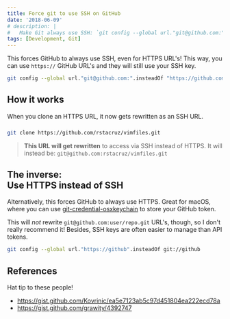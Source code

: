 ```yaml
---
title: Force git to use SSH on GitHub
date: '2018-06-09'
# description: |
#   Make Git always use SSH: `git config --global url."git@github.com:".insteadOf "https://github.com/"`
tags: [Development, Git]
---
```


This forces GitHub to always use SSH, even for HTTPS URL's! This way, you can use `https://` GitHub URL's and they will still use your SSH key.

```bash
git config --global url."git@github.com:".insteadOf "https://github.com/"
```

<!-- {.-terminal.-wide} -->

<next-block title="What does it do?"></next-block>

## How it works

When you clone an HTTPS URL, it now gets rewritten as an SSH URL.

###

<!-- {.-captioned-style} -->

```bash
git clone https://github.com/rstacruz/vimfiles.git
```

> **This URL will get rewritten** to access via SSH instead of HTTPS.
> It will instead be: `git@github.com:rstacruz/vimfiles.git`

<next-block title="Here's another neat trick for macOS."></next-block>

## The inverse: <br> Use HTTPS instead of SSH

Alternatively, this forces GitHub to always use HTTPS. Great for macOS, where you can use [git-credential-osxkeychain](https://help.github.com/articles/updating-credentials-from-the-osx-keychain/) to store your GitHub token.

This will _not_ rewrite `git@github.com:user/repo.git` URL's, though, so I don't really recommend it! Besides, SSH keys are often easier to manage than API tokens.

```bash
git config --global url."https://github".insteadOf git://github
```

<!-- {.-wide} -->

## References

Hat tip to these people!

- <https://gist.github.com/Kovrinic/ea5e7123ab5c97d451804ea222ecd78a>
- <https://gist.github.com/grawity/4392747>
